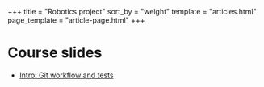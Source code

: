 +++
title = "Robotics project"
sort_by = "weight"
template = "articles.html"
page_template = "article-page.html"
+++

# Course slides

- [Intro: Git workflow and tests](https://kenn7.github.io/courses/robotics_project/cours1)
